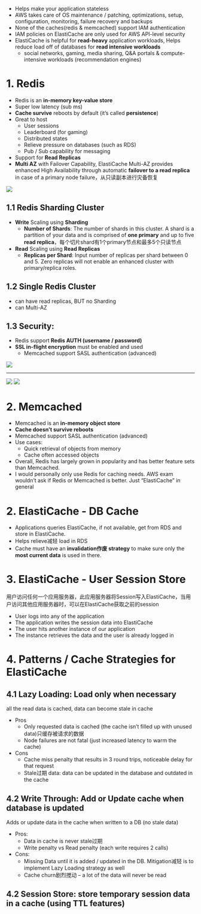 - Helps make your application stateless
- AWS takes care of OS maintenance / patching, optimizations, setup, configuration, monitoring, failure recovery and backups
- None of the caches(redis & memcached) support IAM authentication
- IAM policies on ElastiCache are only used for AWS API-level security
- ElastiCache is helpful for **read-heavy** application workloads, Helps reduce load off of databases for **read intensive workloads**
  - social networks, gaming, media sharing, Q&A portals & compute-intensive workloads (recommendation engines)

# 1. Redis
- Redis is an **in-memory key-value store**
- Super low latency (sub ms)
- **Cache survive** reboots by default (it’s called **persistence**)
- Great to host
  - User sessions
  - Leaderboard (for gaming)
  - Distributed states
  - Relieve pressure on databases (such as RDS)
  - Pub / Sub capability for messaging
- Support for **Read Replicas**
- **Multi AZ** with Failover Capability, ElastiCache Multi-AZ provides enhanced High Availability through automatic **failover to a read replica** in case of a primary node failure，从只读副本进行灾备恢复

![](https://docs.aws.amazon.com/AmazonElastiCache/latest/red-ug/images/ElastiCacheClusters-CSN-RedisShards.png)

## 1.1 Redis Sharding Cluster
- **Write** Scaling using **Sharding**
  - **Number of Shards**: The number of shards in this cluster. A shard is a partition of your data and is comprised of **one primary** and up to five **read replica**，每个切片shard有1个primary节点和最多5个只读节点
- **Read** Scaling using **Read Replicas**
  - **Replicas per Shard**: Input number of replicas per shard between 0 and 5. Zero replicas will not enable an enhanced cluster with primary/replica roles.


## 1.2 Single Redis Cluster
- can have read replicas, BUT no Sharding
- can Multi-AZ


## 1.3 Security:
- Redis support **Redis AUTH (username / password)**
- **SSL in-flight encryption** must be enabled and used
  - Memcached support SASL authentication (advanced)

![](https://i.loli.net/2019/08/21/IiNJsvkqc1nyFw3.png)

-----

![](https://i.loli.net/2019/08/21/DKhp5xcm6najiZF.png)
![](https://i.loli.net/2019/08/21/MeBCazhWyx9tP1r.png)


# 2. Memcached 
- Memcached is an **in-memory object store**
- **Cache doesn’t survive reboots**
- Memcached support SASL authentication (advanced)
- Use cases:
  - Quick retrieval of objects from memory
  - Cache often accessed objects
- Overall, Redis has largely grown in popularity and has better feature sets than Memcached.
- I would personally only use Redis for caching needs. AWS exam wouldn’t ask if Redis or Memcached is better. Just “ElastiCache” in general



# 2. ElastiCache - DB Cache
- Applications queries ElastiCache, if not available, get from RDS and store in ElastiCache.
- Helps relieve减轻 load in RDS
- Cache must have an **invalidation作废 strategy** to make sure only the **most current data** is used in there.


# 3. ElastiCache - User Session Store

用户访问任何一个应用服务器，此应用服务器将Session写入ElastiCache，当用户访问其他应用服务器时，可以在ElastiCache获取之前的session
- User logs into any of the application
- The application writes the session data into ElastiCache
- The user hits another instance of our application
- The instance retrieves the data and the user is already logged in

# 4. Patterns / Cache Strategies for ElastiCache
## 4.1 Lazy Loading: Load only when necessary
all the read data is cached, data can become stale in cache
  
- Pros
  - Only requested data is cached (the cache isn’t filled up with unused data)只缓存被请求的数据
  - Node failures are not fatal (just increased latency to warm the cache)
- Cons
  - Cache miss penalty that results in 3 round trips, noticeable delay for that request
  - Stale过期 data: data can be updated in the database and outdated in the cache


## 4.2 Write Through: Add or Update cache when database is updated
Adds or update data in the cache when written to a DB (no stale data)

- Pros:
  - Data in cache is never stale过期
  - Write penalty vs Read penalty (each write requires 2 calls)
- Cons:
  - Missing Data until it is added / updated in the DB. Mitigation减轻 is to implement Lazy Loading strategy as well
  - Cache churn剧烈搅动 – a lot of the data will never be read


## 4.2 Session Store: store temporary session data in a cache (using TTL features)























